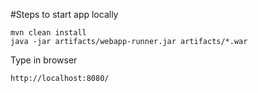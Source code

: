 #Steps to start app locally
```
mvn clean install
java -jar artifacts/webapp-runner.jar artifacts/*.war
```
Type in browser
```
http://localhost:8080/
```
